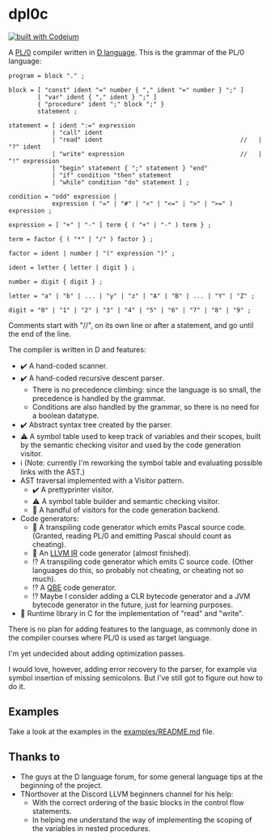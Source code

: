 # dpl0c

[![built with Codeium](https://codeium.com/badges/main)](https://codeium.com)

A [PL/0](https://en.wikipedia.org/wiki/PL/0) compiler written in [D language](https://dlang.org/). This is the grammar of the PL/0 language:

``` BNF
program = block "." ;

block = [ "const" ident "=" number { "," ident "=" number } ";" ]
        [ "var" ident { "," ident } ";" ]
        { "procedure" ident ";" block ";" }
        statement ;

statement = [ ident ":=" expression
            | "call" ident 
            | "read" ident                                      //   | "?" ident 
            | "write" expression                                //   | "!" expression 
            | "begin" statement { ";" statement } "end" 
            | "if" condition "then" statement 
            | "while" condition "do" statement ] ;

condition = "odd" expression |
            expression ( "=" | "#" | "<" | "<=" | ">" | ">=" ) expression ;

expression = [ "+" | "-" ] term { ( "+" | "-" ) term } ;

term = factor { ( "*" | "/" ) factor } ;

factor = ident | number | "(" expression ")" ;

ident = letter { letter | digit } ;

number = digit { digit } ;

letter = "a" | "b" | ... | "y" | "z" | "A" | "B" | ... | "Y" | "Z" ;

digit = "0" | "1" | "2" | "3" | "4" | "5" | "6" | "7" | "8" | "9" ;
```

Comments start with "//", on its own line or after a statement, and go until the end of the line.

The compiler is written in D and features:

- :heavy_check_mark: A hand-coded scanner.
- :heavy_check_mark: A hand-coded recursive descent parser.
  - There is no precedence climbing: since the language is so small, the precedence is handled by the grammar.
  - Conditions are also handled by the grammar, so there is no need for a boolean datatype.
- :heavy_check_mark: Abstract syntax tree created by the parser.
- :warning: A symbol table used to keep track of variables and their scopes, built by the semantic checking visitor and used by the code generation visitor.
- :information_source: (Note: currently I'm reworking the symbol table and evaluating possible links with the AST.)
- AST traversal implemented with a Visitor pattern.
  - :heavy_check_mark: A prettyprinter visitor.
  - :warning: A symbol table builder and semantic checking visitor.
  - :construction: A handful of visitors for the code generation backend.
- Code generators:
  - :construction: A transpiling code generator which emits Pascal source code. (Granted, reading PL/0 and emitting Pascal should count as cheating).
  - :construction: An [LLVM IR](https://llvm.org/) code generator (almost finished).
  - :interrobang: A transpiling code generator which emits C source code. (Other languages do this, so probably not cheating, or cheating not so much).
  - :interrobang: A [QBE](https://c9x.me/compile/) code generator.
  - :interrobang: Maybe I consider adding a CLR bytecode generator and a JVM bytecode generator in the future, just for learning purposes.
- :construction: Runtime library in C for the implementation of "read" and "write".

There is no plan for adding features to the language, as commonly done in the compiler courses where PL/0 is used as target language.

I'm yet undecided about adding optimization passes.

I would love, however, adding error recovery to the parser, for example via symbol insertion of missing semicolons. But I've still got to figure out how to do it.

## Examples

Take a look at the examples in the [examples/README.md](examples/README.md) file.

## Thanks to

- The guys at the D language forum, for some general language tips at the beginning of the project.
- TNorthover at the Discord LLVM beginners channel for his help:
  - With the correct ordering of the basic blocks in the control flow statements.
  - In helping me understand the way of implementing the scoping of the variables in nested procedures.
